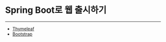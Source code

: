 # Spring Boot로 웹 출시하기
---
* [Thymeleaf](https://www.thymeleaf.org/doc/tutorials/3.1/usingthymeleaf.html)
* [Bootstrap](https://getbootstrap.com/docs/5.3/getting-started/introduction/)
